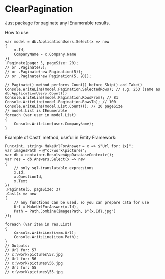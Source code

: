 # ClearPagination

Just package for paginate any IEnumerable results.

How to use:

    var model = db.ApplicationUsers.Select(x => new
    {
        x.Id,
        CompanyName = x.Company.Name
    })
    .Paginate(page: 5, pageSize: 20);
    // or .Paginate(5);
    // or .Paginate(new Pagination(5));
    // or .Paginate(new Pagination(5, 20));

    // Paginate() method performs Count() before Skip() and Take()
    Console.WriteLine(model.Pagination.SelectedRows); // e.g. 253 (same as db.ApplicationUsers.Count())
    Console.WriteLine(model.Pagination.RowsFrom); // 81
    Console.WriteLine(model.Pagination.RowsTo); // 100
    Console.WriteLine(model.List.Count()); // 20 pageSize
    // model.List is IEnumerable
    foreach (var user in model.List)
    {
        Console.WriteLine(user.CompanyName);
    }

Example of Cast() method, useful in Entity Framework:

    Func<int, string> MakeUrlForAnswer = x => $"Url for: {x}";
    var imagesPath = @"c:\work\pictures";
    var db = container.Resolve<AppDatabaseContext>();
    var res = db.Answers.Select(x => new
    {
        // only sql-translatable expressions
        x.Id,
        x.QuestionId,
        x.Text
    })
    .Paginate(5, pageSize: 3)
    .Cast(x => new
    {
        // any functions can be used, so you can prepare data for use
        Url = MakeUrlForAnswer(x.Id), 
        Path = Path.Combine(imagesPath, $"{x.Id}.jpg")
    });

    foreach (var item in res.List)
    {
        Console.WriteLine(item.Url);
        Console.WriteLine(item.Path);
    }
    // Outputs:
    // Url for: 57
    // c:\work\pictures\57.jpg
    // Url for: 56
    // c:\work\pictures\56.jpg
    // Url for: 55
    // c:\work\pictures\55.jpg

